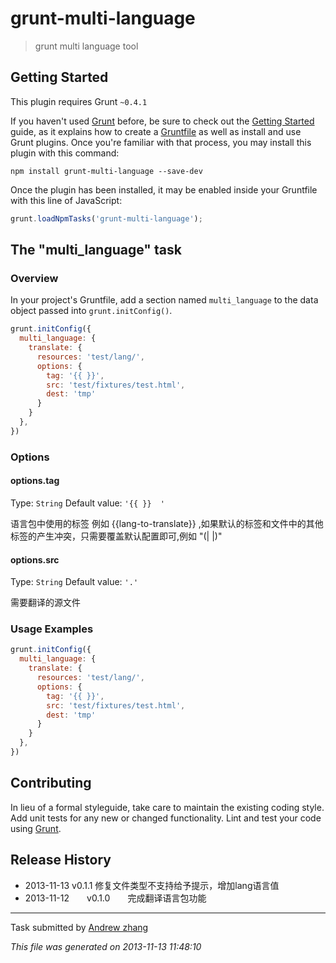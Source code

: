 # grunt-multi-language

> grunt multi language tool

## Getting Started
This plugin requires Grunt `~0.4.1`

If you haven't used [Grunt](http://gruntjs.com/) before, be sure to check out the [Getting Started](http://gruntjs.com/getting-started) guide, as it explains how to create a [Gruntfile](http://gruntjs.com/sample-gruntfile) as well as install and use Grunt plugins. Once you're familiar with that process, you may install this plugin with this command:

```shell
npm install grunt-multi-language --save-dev
```

Once the plugin has been installed, it may be enabled inside your Gruntfile with this line of JavaScript:

```js
grunt.loadNpmTasks('grunt-multi-language');
```

## The "multi_language" task

### Overview
In your project's Gruntfile, add a section named `multi_language` to the data object passed into `grunt.initConfig()`.

```js
grunt.initConfig({
  multi_language: {
    translate: {
      resources: 'test/lang/',
      options: {
        tag: '{{ }}',
        src: 'test/fixtures/test.html',
        dest: 'tmp'
      }
    }
  },
})
```

### Options

#### options.tag
Type: `String`
Default value: `'{{ }}  '`

语言包中使用的标签 例如 {{lang-to-translate}} ,如果默认的标签和文件中的其他标签的产生冲突，只需要覆盖默认配置即可,例如 "(| |)"

#### options.src
Type: `String`
Default value: `'.'`

需要翻译的源文件

### Usage Examples

```js
grunt.initConfig({
  multi_language: {
    translate: {
      resources: 'test/lang/',
      options: {
        tag: '{{ }}',
        src: 'test/fixtures/test.html',
        dest: 'tmp'
      }
    }
  },
})
```


## Contributing
In lieu of a formal styleguide, take care to maintain the existing coding style. Add unit tests for any new or changed functionality. Lint and test your code using [Grunt](http://gruntjs.com/).

## Release History
 * 2013-11-13  v0.1.1  修复文件类型不支持给予提示，增加lang语言值
 * 2013-11-12  v0.1.0  完成翻译语言包功能


 ---

Task submitted by [Andrew zhang](http://azmh.me/)

*This file was generated on 2013-11-13 11:48:10*
